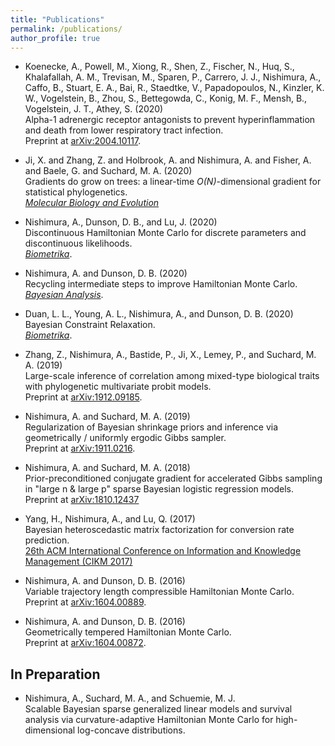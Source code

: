 ```yaml
---
title: "Publications"
permalink: /publications/
author_profile: true
---
```


-	Koenecke, A., Powell, M., Xiong, R., Shen, Z., Fischer, N., Huq, S., Khalafallah, A. M., Trevisan, M., Sparen, P., Carrero, J. J., Nishimura, A., Caffo, B., Stuart, E. A., Bai, R., Staedtke, V., Papadopoulos, N., Kinzler, K. W., Vogelstein, B., Zhou, S., Bettegowda, C., Konig, M. F., Mensh, B., Vogelstein, J. T., Athey, S. (2020) <br>
Alpha-1 adrenergic receptor antagonists to prevent hyperinflammation and death from lower respiratory tract infection. <br>
Preprint at [arXiv:2004.10117](https://arxiv.org/abs/2004.10117).

- Ji, X. and Zhang, Z. and Holbrook, A. and Nishimura, A. and Fisher, A. and Baele, G. and Suchard, M. A. (2020) <br>
Gradients do grow on trees: a linear-time *O(N)*-dimensional gradient for statistical phylogenetics. <br>
[*Molecular Biology and Evolution*](https://doi.org/10.1093/molbev/msaa130)

- Nishimura, A., Dunson, D. B., and Lu, J. (2020) <br>
Discontinuous Hamiltonian Monte Carlo for discrete parameters and discontinuous likelihoods. <br>
[*Biometrika*](https://academic.oup.com/biomet/advance-article/doi/10.1093/biomet/asz083/5799014?guestAccessKey=1ac16281-92cf-43a1-9152-1daa47026ca3).

- Nishimura, A. and Dunson, D. B. (2020) <br>
Recycling intermediate steps to improve Hamiltonian Monte Carlo. <br>
[*Bayesian Analysis*](https://projecteuclid.org/euclid.ba/1572055334).

- Duan, L. L., Young, A. L., Nishimura, A., and Dunson, D. B. (2020) <br>
Bayesian Constraint Relaxation. <br>
[*Biometrika*](https://academic.oup.com/biomet/article-abstract/107/1/191/5686747?redirectedFrom=fulltext).

- Zhang, Z., Nishimura, A., Bastide, P., Ji, X., Lemey, P., and Suchard, M. A. (2019) <br> Large-scale inference of correlation among mixed-type biological traits with phylogenetic multivariate probit models. <br>
Preprint at [arXiv:1912.09185](https://arxiv.org/abs/1912.09185).

- Nishimura, A. and Suchard, M. A. (2019) <br>
Regularization of Bayesian shrinkage priors and inference via geometrically / uniformly ergodic Gibbs sampler. <br>
Preprint at [arXiv:1911.0216](https://arxiv.org/abs/1911.02160).

- Nishimura, A. and Suchard, M. A. (2018) <br> Prior-preconditioned conjugate gradient for accelerated Gibbs sampling in "large n & large p" sparse Bayesian logistic regression models. <br>
Preprint at [arXiv:1810.12437](https://arxiv.org/abs/1810.12437)

- Yang, H., Nishimura, A., and Lu, Q. (2017) <br>
Bayesian heteroscedastic matrix factorization for conversion rate prediction. <br>
[26th ACM International Conference on Information and Knowledge Management (CIKM 2017)](https://doi.org/10.1145/3132847.3133076)

- Nishimura, A. and Dunson, D. B. (2016) <br>
Variable trajectory length compressible Hamiltonian Monte Carlo. <br>
Preprint at [arXiv:1604.00889](https://arxiv.org/abs/1604.00889).

- Nishimura, A. and Dunson, D. B. (2016) <br>
Geometrically tempered Hamiltonian Monte Carlo. <br>
Preprint at [arXiv:1604.00872](https://arxiv.org/abs/1604.00872).

## In Preparation
- Nishimura, A., Suchard, M. A., and Schuemie, M. J. <br>
Scalable Bayesian sparse generalized linear models and survival analysis via curvature-adaptive Hamiltonian Monte Carlo for high-dimensional log-concave distributions.
